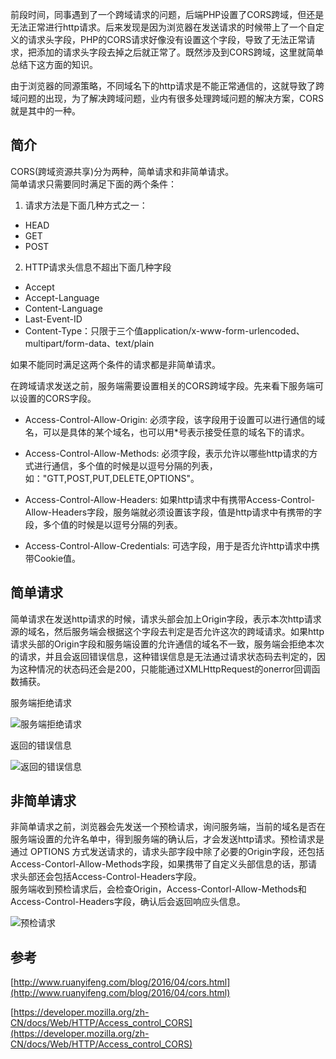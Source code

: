 前段时间，同事遇到了一个跨域请求的问题，后端PHP设置了CORS跨域，但还是无法正常进行http请求。后来发现是因为浏览器在发送请求的时候带上了一个自定义的请求头字段，PHP的CORS请求好像没有设置这个字段，导致了无法正常请求，把添加的请求头字段去掉之后就正常了。既然涉及到CORS跨域，这里就简单总结下这方面的知识。

由于浏览器的同源策略，不同域名下的http请求是不能正常通信的，这就导致了跨域问题的出现，为了解决跨域问题，业内有很多处理跨域问题的解决方案，CORS就是其中的一种。

## 简介

CORS(跨域资源共享)分为两种，简单请求和非简单请求。    
简单请求只需要同时满足下面的两个条件：

1. 请求方法是下面几种方式之一：
* HEAD  
* GET    
* POST

2. HTTP请求头信息不超出下面几种字段
* Accept 
* Accept-Language   
* Content-Language  
* Last-Event-ID 
* Content-Type：只限于三个值application/x-www-form-urlencoded、multipart/form-data、text/plain

如果不能同时满足这两个条件的请求都是非简单请求。

在跨域请求发送之前，服务端需要设置相关的CORS跨域字段。先来看下服务端可以设置的CORS字段。

* Access-Control-Allow-Origin: 必须字段，该字段用于设置可以进行通信的域名，可以是具体的某个域名，也可以用*号表示接受任意的域名下的请求。

* Access-Control-Allow-Methods: 必须字段，表示允许以哪些http请求的方式进行通信，多个值的时候是以逗号分隔的列表，如："GTT,POST,PUT,DELETE,OPTIONS"。

* Access-Control-Allow-Headers: 如果http请求中有携带Access-Control-Allow-Headers字段，服务端就必须设置该字段，值是http请求中有携带的字段，多个值的时候是以逗号分隔的列表。

* Access-Control-Allow-Credentials: 可选字段，用于是否允许http请求中携带Cookie值。

## 简单请求

简单请求在发送http请求的时候，请求头部会加上Origin字段，表示本次http请求源的域名，然后服务端会根据这个字段去判定是否允许这次的跨域请求。如果http请求头部的Origin字段和服务端设置的允许通信的域名不一致，服务端会拒绝本次的请求，并且会返回错误信息，这种错误信息是无法通过请求状态码去判定的，因为这种情况的状态码还会是200，只能能通过XMLHttpRequest的onerror回调函数捕获。

服务端拒绝请求

![服务端拒绝请求](https://user-gold-cdn.xitu.io/2018/5/16/163687fc198b42e0?w=623&h=684&f=png&s=49543)

返回的错误信息

![返回的错误信息](https://user-gold-cdn.xitu.io/2018/5/16/1636880255e1d772?w=762&h=70&f=png&s=9728)


## 非简单请求

非简单请求之前，浏览器会先发送一个预检请求，询问服务端，当前的域名是否在服务端设置的允许名单中，得到服务端的确认后，才会发送http请求。预检请求是通过 OPTIONS 方式发送请求的，请求头部字段中除了必要的Origin字段，还包括Access-Contorl-Allow-Methods字段，如果携带了自定义头部信息的话，那请求头部还会包括Access-Control-Headers字段。   
服务端收到预检请求后，会检查Origin，Access-Contorl-Allow-Methods和Access-Control-Headers字段，确认后会返回响应头信息。

![预检请求](https://user-gold-cdn.xitu.io/2018/5/16/16368808aa5e26ca?w=1038&h=688&f=png&s=58576)


## 参考

[http://www.ruanyifeng.com/blog/2016/04/cors.html](http://www.ruanyifeng.com/blog/2016/04/cors.html)

[https://developer.mozilla.org/zh-CN/docs/Web/HTTP/Access_control_CORS](https://developer.mozilla.org/zh-CN/docs/Web/HTTP/Access_control_CORS)

